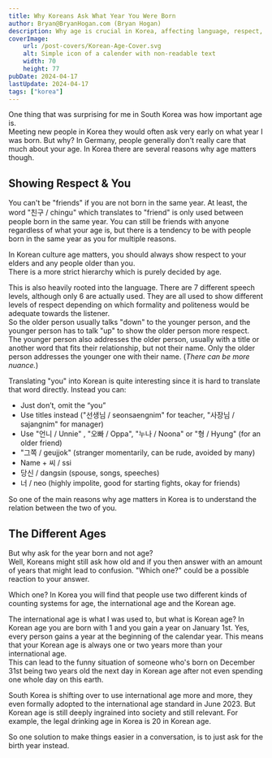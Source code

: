 ```yaml
---
title: Why Koreans Ask What Year You Were Born
author: Bryan@BryanHogan.com (Bryan Hogan)
description: Why age is crucial in Korea, affecting language, respect, and social relationships. What is Korean & international age?
coverImage:
    url: /post-covers/Korean-Age-Cover.svg
    alt: Simple icon of a calender with non-readable text
    width: 70
    height: 77
pubDate: 2024-04-17
lastUpdate: 2024-04-17
tags: ["korea"]
---
```


One thing that was surprising for me 
in South Korea was how important age is.  
Meeting new people in Korea they would often ask very early on what year I was born. But why? In Germany, people generally don't really care that much about your age. In Korea there are several reasons why age matters though.

## Showing Respect & You

You can't be "friends" if you are not born in the same year. At least, the word "친구 / chingu" which translates to "friend" is only used between people born in the same year. You can still be friends with anyone regardless of what your age is, but there is a tendency to be with people born in the same year as you for multiple reasons.

In Korean culture age matters, you should always show respect to your elders and any people older than you.  
There is a more strict hierarchy which is purely decided by age.

This is also heavily rooted into the language. There are 7 different speech levels, although only 6 are actually used. They are all used to show different levels of respect depending on which formality and politeness would be adequate towards the listener.  
So the older person usually talks "down" to the younger person, and the younger person has to talk "up" to show the older person more respect.  
The younger person also addresses the older person, usually with a title or another word that fits their relationship, but not their name. Only the older person addresses the younger one with their name. (*There can be more nuance.*)

Translating "you" into Korean is quite interesting since it is hard to translate that word directly. Instead you can:  
- Just don’t, omit the “you”
- Use titles instead ("선생님 / seonsaengnim" for teacher, "사장님 / sajangnim" for manager)
- Use "언니 / Unnie" , "오빠 / Oppa", "누나 / Noona" or "형 / Hyung" (for an older friend)
- "그쪽 / geujjok" (stranger momentarily, can be rude, avoided by many)
- Name + 씨 / ssi
- 당신 / dangsin (spouse, songs, speeches)
- 너 / neo (highly impolite, good for starting fights, okay for friends)

So one of the main reasons why age matters in Korea is to understand the relation between the two of you.

## The Different Ages
But why ask for the year born and not age?  
Well, Koreans might still ask how old and if you then answer with an amount of years that might lead to confusion. "Which one?" could be a possible reaction to your answer.

Which one? In Korea you will find that people use two different kinds of counting systems for age, the international age and the Korean age.

The international age is what I was used to, but what is Korean age?
In Korean age you are born with 1 and you gain a year on January 1st. Yes, every person gains a year at the beginning of the calendar year. This means that your Korean age is always one or two years more than your international age.  
This can lead to the funny situation of someone who's born on December 31st being two years old the next day in Korean age after not even spending one whole day on this earth.

South Korea is shifting over to use international age more and more, they even formally adopted to the international age standard in June 2023. But Korean age is still deeply ingrained into society and still relevant. For example, the legal drinking age in Korea is 20 in Korean age. 

So one solution to make things easier in a conversation, is to just ask for the birth year instead.